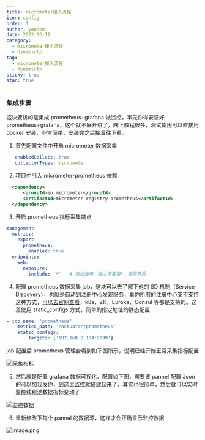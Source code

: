 ```yaml
---
title: micrometer接入流程
icon: config
order: 1
author: yanhom
date: 2022-06-11
category:
  - micrometer接入流程
  - dynamictp
tag:
  - micrometer接入流程
  - dynamictp
sticky: true
star: true
---
```


<div class="wwads-cn wwads-vertical wwads-sticky" data-id="212" style="max-width:180px"></div>

### 集成步骤

这块要讲的是集成 prometheus+grafana 做监控，事先你得安装好 prometheus+grafana，这个就不展开讲了，网上教程很多，测试使用可以直接用 docker 安装，非常简单，安装完之后接着往下看。

1. 首先配置文件中开启 micrometer 数据采集

```yaml
   enabledCollect: true
   collectorTypes: micrometer
```

2. 项目中引入 micrometer-prometheus 依赖

```xml
  <dependency>
      <groupId>io.micrometer</groupId>
      <artifactId>micrometer-registry-prometheus</artifactId>
  </dependency>
```

3. 开启 prometheus 指标采集端点

```yaml
management:
  metrics:
    export:
      prometheus: 
        enabled: true
  endpoints:
    web:
      exposure:
        include: '*'   # 测试使用，线上不要用*，按需开启
```

4. 配置 prometheus 数据采集 job，这块可以去了解下他的 SD 机制（Service Discovery），也就是自动到注册中心发现服务，看你所用的注册中心支不支持这种方式，[可以去官网查看](https://prometheus.io/docs/prometheus/latest/configuration/configuration/#scrape_config)，k8s，ZK，Eureka、Consul 等都是支持的。这里使用 static_configs 方式，简单的指定地址的静态配置

```yaml
- job_name: 'prometheus'
    metrics_path: '/actuator/prometheus'
    static_configs:
      - targets: ['192.168.2.104:9098']
```

job 配置后 prometheus 管理台看到如下图所示，说明已经开始正常采集指标配置

![采集指标](https://p3-juejin.byteimg.com/tos-cn-i-k3u1fbpfcp/435f0a69790946f8bff7761c40a0a0db~tplv-k3u1fbpfcp-zoom-1.image)

5. 然后就是配置 grafana 数据可视化，配置如下图，需要该 pannel 配置 Json 的可以加我发你，到这里监控就搭建起来了，其实也很简单，然后就可以实时监控线程池数据指标变动了

![监控数据](https://p3-juejin.byteimg.com/tos-cn-i-k3u1fbpfcp/a36430c06bf44ca987ff54b500a14172~tplv-k3u1fbpfcp-zoom-1.image)


6. 重新修改下每个 pannel 的数据源，这样才会正确显示监控数据

![image.png](https://p3-juejin.byteimg.com/tos-cn-i-k3u1fbpfcp/39e2c37af1fb48679b5fdd56e7f89c37~tplv-k3u1fbpfcp-watermark.image?)
